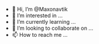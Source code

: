 - 👋 Hi, I’m @Maxonavtik
- 👀 I’m interested in ...
- 🌱 I’m currently learning ...
- 💞️ I’m looking to collaborate on ...
- 📫 How to reach me ...

<!---
Maxonavtik/Maxonavtik is a ✨ special ✨ repository because its `README.md` (this file) appears on your GitHub profile.
You can click the Preview link to take a look at your changes.
--->
